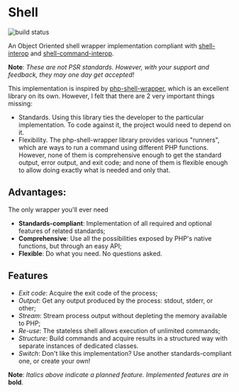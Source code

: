 # Shell
![build status](https://travis-ci.org/Dhii/shell.svg?branch=master)

An Object Oriented shell wrapper implementation compliant with
[shell-interop](https://github.com/dhii/shell-interop) and [shell-command-interop](https://github.com/Dhii/shell-command-interop).

**Note**: *These are not PSR standards. However, with your support and feedback, they may one day get accepted!*

This implementation is inspired by [php-shell-wrapper](https://github.com/Dhii/php-shell-wrapper),
which is an excellent library on its own. However, I felt that there are 2 very important things missing:

* Standards. Using this library ties the developer to the particular implementation.
To code against it, the project would need to depend on it.
* Flexibility. The php-shell-wrapper library provides various "runners", which
are ways to run a command using different PHP functions. However, none of them
is comprehensive enough to get the standard output, error output, and exit code;
and none of them is flexible enough to allow doing exactly what is needed and only that.

## Advantages:
The only wrapper you'll ever need

* **Standards-compliant**: Implementation of all required and optional features of related standards;
* **Comprehensive**: Use all the possibilities exposed by PHP's native functions, but through an easy API;
* **Flexible**: Do what you need. No questions asked.

## Features
* *Exit code*: Acquire the exit code of the process;
* *Output*: Get any output produced by the process: stdout, stderr, or other;
* *Stream*: Stream process output without depleting the memory available to PHP;
* *Re-use*: The stateless shell allows execution of unlimited commands;
* *Structure*: Build commands and acquire results in a structured way with separate instances of dedicated classes.
* *Switch*: Don't like this implementation? Use another standards-compliant one, or create your own!

**Note**: *Italics above indicate a planned feature. Implemented features are in* **bold**.
